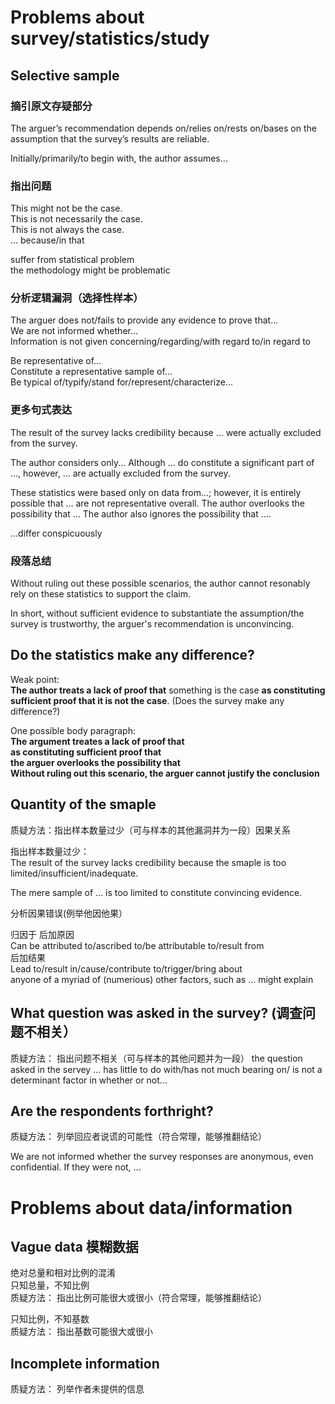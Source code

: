 # Problems about survey/statistics/study

## Selective sample

### 摘引原文存疑部分  
The arguer’s recommendation depends on/relies on/rests on/bases on the assumption that the survey’s results are reliable.

Initially/primarily/to begin with, the author assumes…

### 指出问题  
This might not be the case.  
This is not necessarily the case.  
This is not always the case.  
… because/in that  

suffer from statistical problem  
the methodology might be problematic

### 分析逻辑漏洞（选择性样本）

The arguer does not/fails to provide any evidence to prove that...  
We are not informed whether...  
Information is not given concerning/regarding/with regard to/in regard to  

Be representative of...  
Constitute a representative sample of...  
Be typical of/typify/stand for/represent/characterize...  

### 更多句式表达
The result of the survey lacks credibility because ... were actually excluded from the survey.

The author considers only... Although ... do constitute a significant part of ..., however, ... are actually excluded from the survey.

These statistics were based only on data from...; however, it is entirely possible that ... are not representative overall. The author overlooks the possibility that ... The author also ignores the possibility that ....

...differ conspicuously

### 段落总结

Without ruling out these possible scenarios, the author cannot resonably rely on these statistics to support the claim.

In short, without sufficient evidence to substantiate the assumption/the survey is trustworthy, the arguer's recommendation is unconvincing.

## Do the statistics make any difference?

Weak point:   
**The author treats a lack of proof that** something is the case **as constituting sufficient proof that it is not the case**. (Does the survey make any difference?)


One possible body paragraph:  
**The argument treates a lack of proof that**  
**as constituting sufficient proof that**  
**the arguer overlooks the possibility that**  
**Without ruling out this scenario, the arguer cannot justify the conclusion**  

## Quantity of the smaple

质疑方法：指出样本数量过少（可与样本的其他漏洞并为一段）因果关系

指出样本数量过少：  
The result of the survey lacks credibility because the smaple is too limited/insufficient/inadequate.  

The mere sample of ... is too limited to constitute convincing evidence.

分析因果错误(例举他因他果）

归因于 后加原因  
Can be attributed to/ascribed to/be attributable to/result from  
后加结果  
Lead to/result in/cause/contribute to/trigger/bring about  
anyone of a myriad of (numerious) other factors, such as ... might explain

## What question was asked in the survey? (调查问题不相关）

质疑方法： 指出问题不相关（可与样本的其他问题并为一段）
the question asked in the servey ... has little to do with/has not much bearing on/ is not a determinant factor in whether or not...  


## Are the respondents forthright?  

质疑方法： 列举回应者说谎的可能性（符合常理，能够推翻结论）  

We are not informed whether the survey responses are anonymous, even confidential. If they were not, ...

# Problems about data/information

## Vague data 模糊数据

绝对总量和相对比例的混淆  
只知总量，不知比例  
质疑方法： 指出比例可能很大或很小（符合常理，能够推翻结论）

只知比例，不知基数  
质疑方法： 指出基数可能很大或很小

## Incomplete information

质疑方法： 列举作者未提供的信息  
